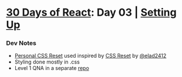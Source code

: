 <div id="readme"></div>

# [30 Days of React](../README.md#readme): Day 03 | [Setting Up](https://github.com/Asabeneh/30-Days-Of-React/blob/master/03_Day_Setting_Up/03_setting_up.md)

### Dev Notes
* [Personal CSS Reset](./src/reset.css) used inspired by [CSS Reset](https://github.com/elad2412/the-new-css-reset) by [@elad2412](https://github.com/elad2412)
* Styling done mostly in .css
* Level 1 QNA in a separate [repo](https://github.com/idesmar/30-Days-Of-React/blob/exercise-solutions/solutions/day-03/level1.js)
